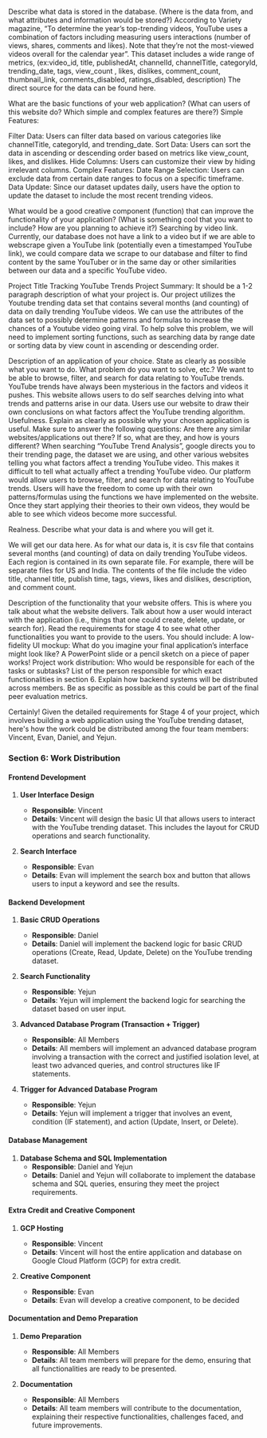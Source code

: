 Describe what data is stored in the database. (Where is the data from, and what attributes and information would be stored?)
According to Variety magazine, “To determine the year’s top-trending videos, YouTube uses a combination of factors including measuring users interactions (number of views, shares, comments and likes). Note that they’re not the most-viewed videos overall for the calendar year”. This dataset includes a wide range of metrics, (ex:video_id, title, publishedAt, channelId, channelTitle, categoryId, trending_date, tags, view_count	, likes, dislikes, comment_count, thumbnail_link, comments_disabled, ratings_disabled, description)
The direct source for the data can be found here. 

What are the basic functions of your web application? (What can users of this website do? Which simple and complex features are there?)
Simple Features:

Filter Data: Users can filter data based on various categories like channelTitle, categoryId, and trending_date.
Sort Data: Users can sort the data in ascending or descending order based on metrics like view_count, likes, and dislikes.
Hide Columns: Users can customize their view by hiding irrelevant columns.
Complex Features:
Date Range Selection: Users can exclude data from certain date ranges to focus on a specific timeframe.
Data Update: Since our dataset updates daily, users have the option to update the dataset to include the most recent trending videos.

What would be a good creative component (function) that can improve the functionality of your application? (What is something cool that you want to include? How are you planning to achieve it?)
Searching by video link. Currently, our database does not have a link to a video but if we are able to webscrape given a YouTube link (potentially even a timestamped YouTube link), we could compare data we scrape to our database and filter to find content by the same YouTuber or in the same day or other similarities between our data and a specific YouTube video.


Project Title
Tracking YouTube Trends
Project Summary:  It should be a 1-2 paragraph description of what your project is.
Our project utilizes the Youtube trending data set that contains several months (and counting) of data on daily trending YouTube videos. We can use the attributes of the data set to possibly determine patterns and formulas to increase the chances of a Youtube video going viral. To help solve this problem, we will need to implement sorting functions, such as searching data by range date or sorting data by view count in ascending or descending order.


Description of an application of your choice. State as clearly as possible what you want to do. What problem do you want to solve, etc.?
We want to be able to browse, filter, and search for data relating to YouTube trends. YouTube trends have always been mysterious in the factors and videos it pushes. This website allows users to do self searches delving into what trends and patterns arise in our data. Users use our website to draw their own conclusions on what factors affect the YouTube trending algorithm.
Usefulness. Explain as clearly as possible why your chosen application is useful.  Make sure to answer the following questions: Are there any similar websites/applications out there?  If so, what are they, and how is yours different?
When searching “YouTube Trend Analysis”, google directs you to their trending page, the dataset we are using, and other various websites telling you what factors affect a trending YouTube video. This makes it difficult to tell what actually affect a trending YouTube video. Our platform would allow users to browse, filter, and search for data relating to YouTube trends. Users will have the freedom to come up with their own patterns/formulas using the functions  we have implemented on the website. Once they start applying their theories to their own videos, they would be able to see which videos become more successful. 


Realness.  Describe what your data is and where you will get it.


We will get our data here. As for what our data is, it is csv file that contains several months (and counting) of data on daily trending YouTube videos. Each region is contained in its own separate file. For example, there will be separate files for US and India. The contents of the file include the video title, channel title, publish time, tags, views, likes and dislikes, description, and comment count. 


Description of the functionality that your website offers. This is where you talk about what the website delivers. Talk about how a user would interact with the application (i.e., things that one could create, delete, update, or search for). Read the requirements for stage 4 to see what other functionalities you want to provide to the users. You should include:
A low-fidelity UI mockup: What do you imagine your final application’s interface might look like? A PowerPoint slide or a pencil sketch on a piece of paper works!
Project work distribution: Who would be responsible for each of the tasks or subtasks?
List of the person responsible for which exact functionalities in section 6. Explain how backend systems will be distributed across members. Be as specific as possible as this could be part of the final peer evaluation metrics.

Certainly! Given the detailed requirements for Stage 4 of your project, which involves building a web application using the YouTube trending dataset, here's how the work could be distributed among the four team members: Vincent, Evan, Daniel, and Yejun.

### Section 6: Work Distribution

#### Frontend Development

1. **User Interface Design**
    - **Responsible**: Vincent
    - **Details**: Vincent will design the basic UI that allows users to interact with the YouTube trending dataset. This includes the layout for CRUD operations and search functionality.

2. **Search Interface**
    - **Responsible**: Evan
    - **Details**: Evan will implement the search box and button that allows users to input a keyword and see the results.

#### Backend Development

1. **Basic CRUD Operations**
    - **Responsible**: Daniel
    - **Details**: Daniel will implement the backend logic for basic CRUD operations (Create, Read, Update, Delete) on the YouTube trending dataset.
  
2. **Search Functionality**
    - **Responsible**: Yejun
    - **Details**: Yejun will implement the backend logic for searching the dataset based on user input.

3. **Advanced Database Program (Transaction + Trigger)**
    - **Responsible**: All Members
    - **Details**: All members will implement an advanced database program involving a transaction with the correct and justified isolation level, at least two advanced queries, and control structures like IF statements.

4. **Trigger for Advanced Database Program**
    - **Responsible**: Yejun
    - **Details**: Yejun will implement a trigger that involves an event, condition (IF statement), and action (Update, Insert, or Delete).

#### Database Management

1. **Database Schema and SQL Implementation**
    - **Responsible**: Daniel and Yejun
    - **Details**: Daniel and Yejun will collaborate to implement the database schema and SQL queries, ensuring they meet the project requirements.

#### Extra Credit and Creative Component

1. **GCP Hosting**
    - **Responsible**: Vincent
    - **Details**: Vincent will host the entire application and database on Google Cloud Platform (GCP) for extra credit.

2. **Creative Component**
    - **Responsible**: Evan
    - **Details**: Evan will develop a creative component, to be decided

#### Documentation and Demo Preparation

1. **Demo Preparation**
    - **Responsible**: All Members
    - **Details**: All team members will prepare for the demo, ensuring that all functionalities are ready to be presented.

2. **Documentation**
    - **Responsible**: All Members
    - **Details**: All team members will contribute to the documentation, explaining their respective functionalities, challenges faced, and future improvements.


